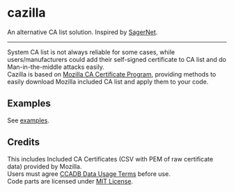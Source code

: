 # cazilla
An alternative CA list solution. Inspired by [SagerNet](https://github.com/SagerNet/SagerNet).

---

System CA list is not always reliable for some cases, while users/manufacturers could add their self-signed certificate to CA list and do Man-in-the-middle attacks easily.  
Cazilla is based on [Mozilla CA Certificate Program](https://wiki.mozilla.org/CA/Included_Certificates), providing methods to easily download Mozilla included CA list and apply them to your code.  
  
## Examples

See [examples](https://github.com/H1JK/cazilla/tree/master/examples).

## Credits

This includes Included CA Certificates (CSV with PEM of raw certificate data) provided by Mozilla.  
Users must agree [CCADB Data Usage Terms](https://www.ccadb.org/rootstores/usage#ccadb-data-usage-terms) before use.  
Code parts are licensed under [MIT License](https://github.com/H1JK/cazilla/blob/master/LICENSE).